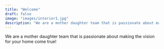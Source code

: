 ```yaml
---
title: "Welcome"
draft: false
image: "images/interior1.jpg"
description: "We are a mother daughter team that is passionate about making the vision for your home come true!"
---
```

We are a mother daughter team that is passionate about making the vision for your home come true!